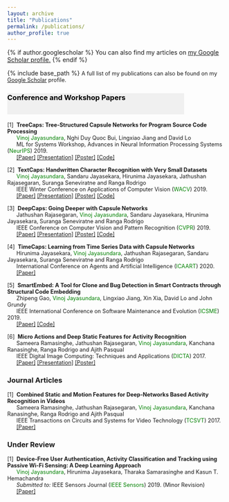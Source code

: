 ```yaml
---
layout: archive
title: "Publications"
permalink: /publications/
author_profile: true
---
```


{% if author.googlescholar %}
  You can also find my articles on <u><a href="{{author.googlescholar}}">my Google Scholar profile</a>.</u>
{% endif %}

{% include base_path %}
<span style="font-size:0.9em;text-align: justify">A full list of my publications can also be found on my <a href="https://scholar.google.com/citations?user=2yTeZ58AAAAJ&hl=en&oi=ao">Google Scholar</a> profile.</span>
### <span style="color:black;background-color: #F0F0F0;height: 3em; width: 25em; display:inline-block; vertical-align: middle;">Conference and Workshop Papers <br/></span>

<!-- <img style="float: left;" src="/images/cvpr.jpg" width="25%">  -->
<span style="font-size:0.9em;text-align: justify"> [1]<span style="color:white">a</span><b>TreeCaps: Tree-Structured Capsule Networks for Program Source Code Processing</b><br />
  &nbsp; &nbsp; &nbsp; <span style="color:green">Vinoj Jayasundara</span>, Nghi Duy Quoc Bui, Lingxiao Jiang and David Lo <br />
 &nbsp; &nbsp; &nbsp; ML for Systems Workshop, Advances in Neural Information Processing Systems (<span style="color:green">NeurIPS</span>) 2019. <br/>
   &nbsp; &nbsp; &nbsp; <a href="https://ieeexplore.ieee.org/abstract/document/8658735/">[Paper]</a> <a href="https://vinojjayasundara.github.io/files/WACV19_ppt.pdf">[Presentation]</a> <a href="https://vinojjayasundara.github.io/files/WACV19_Poster.pdf">[Poster]</a> <a href="https://github.com/vinojjayasundara/textcaps">[Code]</a></span>

<span style="font-size:0.9em;text-align: justify"> [2]<span style="color:white">a</span><b>TextCaps: Handwritten Character Recognition with Very Small Datasets</b><br />
  &nbsp; &nbsp; &nbsp; <span style="color:green">Vinoj Jayasundara</span>, Sandaru Jayasekara, Hirunima Jayasekara, Jathushan Rajasegaran, Suranga Seneviratne and Ranga Rodrigo <br />
 &nbsp; &nbsp; &nbsp; IEEE Winter Conference on Applications of Computer Vision (<span style="color:green">WACV</span>) 2019. <br/>
   &nbsp; &nbsp; &nbsp; <a href="https://arxiv.org/pdf/1910.12306.pdf">[Paper]</a> <a href="https://vinojjayasundara.github.io/files/NeurIPS19_ppt.pdf">[Presentation]</a> <a href="https://vinojjayasundara.github.io/files/NeurIPS19_Poster.pdf">[Poster]</a> <a href="https://github.com/vinojjayasundara/treecaps">[Code]</a></span>
   
<span style="font-size:0.9em;text-align: justify"> [3]<span style="color:white">a</span><b>DeepCaps: Going Deeper with Capsule Networks</b><br />
  &nbsp; &nbsp; &nbsp; Jathushan Rajasegaran, <span style="color:green">Vinoj Jayasundara</span>, Sandaru Jayasekara, Hirunima Jayasekara, Suranga Seneviratne and Ranga Rodrigo<br />
 &nbsp; &nbsp; &nbsp; IEEE Conference on Computer Vision and Pattern Recognition (<span style="color:green">CVPR</span>) 2019. <br/>
   &nbsp; &nbsp; &nbsp; <a href="http://openaccess.thecvf.com/content_CVPR_2019/papers/Rajasegaran_DeepCaps_Going_Deeper_With_Capsule_Networks_CVPR_2019_paper.pdf">[Paper]</a> <a href="https://vinojjayasundara.github.io/files/CVPR19_ppt.pptx">[Presentation]</a> <a href="https://vinojjayasundara.github.io/files/CVPR19_Poster.pdf">[Poster]</a> <a href="https://github.com/vinojjayasundara/deepcaps">[Code]</a></span>
   
<span style="font-size:0.9em;text-align: justify"> [4]<span style="color:white">a</span><b>TimeCaps: Learning from Time Series Data with Capsule Networks</b><br />
  &nbsp; &nbsp; &nbsp; Hirunima Jayasekara, <span style="color:green">Vinoj Jayasundara</span>, Jathushan Rajasegaran, Sandaru Jayasekara, Suranga Seneviratne and Ranga Rodrigo <br />
 &nbsp; &nbsp; &nbsp; International Conference on Agents and Artificial Intelligence (<span style="color:green">ICAART</span>) 2020. <br/>
   &nbsp; &nbsp; &nbsp; <a href="https://arxiv.org/pdf/1911.11800.pdf">[Paper]</a></span>
   
<span style="font-size:0.9em;text-align: justify"> [5]<span style="color:white">a</span><b>SmartEmbed: A Tool for Clone and Bug Detection in Smart Contracts through Structural Code Embedding</b><br />
  &nbsp; &nbsp; &nbsp; Zhipeng Gao, <span style="color:green">Vinoj Jayasundara</span>, Lingxiao Jiang, Xin Xia, David Lo and John Grundy <br />
 &nbsp; &nbsp; &nbsp; IEEE International Conference on Software Maintenance and Evolution (<span style="color:green">ICSME</span>) 2019. <br/>
   &nbsp; &nbsp; &nbsp; <a href="https://arxiv.org/pdf/1908.08615.pdf">[Paper]</a> <a href="https://github.com/vinojjayasundara/smartembed">[Code]</a></span>
   
<span style="font-size:0.9em;text-align: justify"> [6]<span style="color:white">a</span><b>Micro Actions and Deep Static Features for Activity Recognition</b><br />
  &nbsp; &nbsp; &nbsp; Sameera Ramasinghe, Jathushan Rajasegaran, <span style="color:green">Vinoj Jayasundara</span>, Kanchana Ranasinghe, Ranga Rodrigo and Ajith Pasqual<br />
 &nbsp; &nbsp; &nbsp; IEEE Digital Image Computing: Techniques and Applications (<span style="color:green">DICTA</span>) 2017. <br/>
   &nbsp; &nbsp; &nbsp; <a href="https://ieeexplore.ieee.org/abstract/document/8227463/">[Paper]</a> <a href="https://vinojjayasundara.github.io/files/DICTA17_ppt.pptx">[Presentation]</a> <a href="https://vinojjayasundara.github.io/files/DICTA2017_Poster.pdf">[Poster]</a> </span>

### Journal Articles

<span style="font-size:0.9em;text-align: justify"> [1]<span style="color:white">a</span><b>Combined Static and Motion Features for Deep-Networks Based Activity Recognition in Videos</b><br />
  &nbsp; &nbsp; &nbsp; Sameera Ramasinghe, Jathushan Rajasegaran, <span style="color:green">Vinoj Jayasundara</span>, Kanchana Ranasinghe, Ranga Rodrigo and Ajith Pasqual<br />
 &nbsp; &nbsp; &nbsp; IEEE Transactions on Circuits and Systems for Video Technology (<span style="color:green">TCSVT</span>) 2017. <br/>
   &nbsp; &nbsp; &nbsp; <a href="https://ieeexplore.ieee.org/abstract/document/8060555/">[Paper]</a></span>


### Under Review

<span style="font-size:0.9em;text-align: justify"> [1]<span style="color:white">a</span><b>Device-Free User Authentication, Activity Classification and Tracking using Passive Wi-Fi Sensing: A Deep Learning Approach</b><br />
  &nbsp; &nbsp; &nbsp; <span style="color:green">Vinoj Jayasundara</span>, Hirunima Jayasekara, Tharaka Samarasinghe and Kasun T. Hemachandra<br />
  &nbsp; &nbsp; &nbsp; <i>Submitted to: </i>IEEE Sensors Journal (<span style="color:green">IEEE Sensors</span>) 2019. (Minor Revision)<br/>
   &nbsp; &nbsp; &nbsp; <a href="https://arxiv.org/pdf/1911.11743.pdf">[Paper]</a> </span>

